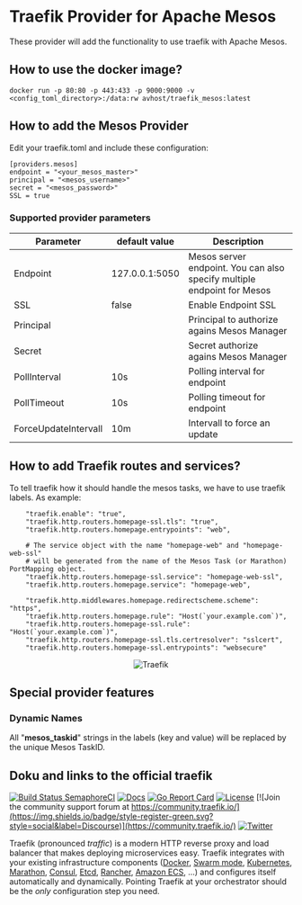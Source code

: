 # Traefik Provider for Apache Mesos

These provider will add the functionality to use traefik with Apache Mesos.

## How to use the docker image?

```
docker run -p 80:80 -p 443:433 -p 9000:9000 -v <config_toml_directory>:/data:rw avhost/traefik_mesos:latest
```

## How to add the Mesos Provider

Edit your traefik.toml and include these configuration:

``` 
[providers.mesos]
endpoint = "<your_mesos_master>"
principal = "<mesos_username>"
secret = "<mesos_password>"
SSL = true
``` 
### Supported provider parameters

| Parameter | default value | Description |
| --- | --- | --- |
| Endpoint              | 127.0.0.1:5050 | Mesos server endpoint. You can also specify multiple endpoint for Mesos |
| SSL                   | false | Enable Endpoint SSL | 
| Principal             || Principal to authorize agains Mesos Manager |
| Secret                || Secret authorize agains Mesos Manager |
| PollInterval          | 10s | Polling interval for endpoint | 
| PollTimeout           | 10s | Polling timeout for endpoint |
| ForceUpdateIntervall  | 10m | Intervall to force an update |




## How to add Traefik routes and services?

To tell traefik how it should handle the mesos tasks, we have to use traefik labels. 
As example:

``` 
    "traefik.enable": "true",
    "traefik.http.routers.homepage-ssl.tls": "true",
    "traefik.http.routers.homepage.entrypoints": "web",

    # The service object with the name "homepage-web" and "homepage-web-ssl" 
    # will be generated from the name of the Mesos Task (or Marathon) PortMapping object.
    "traefik.http.routers.homepage-ssl.service": "homepage-web-ssl",
    "traefik.http.routers.homepage.service": "homepage-web",

    "traefik.http.middlewares.homepage.redirectscheme.scheme": "https",
    "traefik.http.routers.homepage.rule": "Host(`your.example.com`)",
    "traefik.http.routers.homepage-ssl.rule": "Host(`your.example.com`)",
    "traefik.http.routers.homepage-ssl.tls.certresolver": "sslcert",
    "traefik.http.routers.homepage-ssl.entrypoints": "websecure"
```


<p align="center">
<img src="docs/content/assets/img/traefik.logo.png" alt="Traefik" title="Traefik" />
</p>

## Special provider features

### Dynamic Names

All "__mesos_taskid__" strings in the labels (key and value) will be replaced by the unique Mesos TaskID.

## Doku and links to the official traefik

[![Build Status SemaphoreCI](https://semaphoreci.com/api/v1/containous/traefik/branches/master/shields_badge.svg)](https://semaphoreci.com/containous/traefik)
[![Docs](https://img.shields.io/badge/docs-current-brightgreen.svg)](https://doc.traefik.io/traefik)
[![Go Report Card](https://goreportcard.com/badge/traefik/traefik)](https://goreportcard.com/report/traefik/traefik)
[![License](https://img.shields.io/badge/license-MIT-blue.svg)](https://github.com/traefik/traefik/blob/master/LICENSE.md)
[![Join the community support forum at https://community.traefik.io/](https://img.shields.io/badge/style-register-green.svg?style=social&label=Discourse)](https://community.traefik.io/)
[![Twitter](https://img.shields.io/twitter/follow/traefik.svg?style=social)](https://twitter.com/intent/follow?screen_name=traefik)


Traefik (pronounced _traffic_) is a modern HTTP reverse proxy and load balancer that makes deploying microservices easy.
Traefik integrates with your existing infrastructure components ([Docker](https://www.docker.com/), [Swarm mode](https://docs.docker.com/engine/swarm/), [Kubernetes](https://kubernetes.io), [Marathon](https://mesosphere.github.io/marathon/), [Consul](https://www.consul.io/), [Etcd](https://coreos.com/etcd/), [Rancher](https://rancher.com), [Amazon ECS](https://aws.amazon.com/ecs), ...) and configures itself automatically and dynamically.
Pointing Traefik at your orchestrator should be the _only_ configuration step you need.
